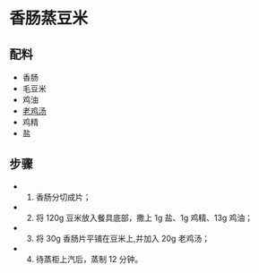 # 香肠蒸豆米

## 配料
- 香肠
- 毛豆米
- 鸡油
- [老鸡汤](/汤/老鸡汤.md)
- 鸡精
- 盐

## 步骤
- 1. 香肠分切成片；
- 2. 将 120g 豆米放入餐具底部，撒上 1g 盐、1g 鸡精、13g 鸡油；
- 3. 将 30g 香肠片平铺在豆米上,并加入 20g 老鸡汤；
- 4. 待蒸柜上汽后，蒸制 12 分钟。